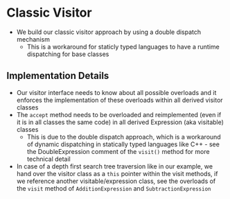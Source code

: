 # Classic Visitor
+ We build our classic visitor approach by using a double dispatch mechanism
	- This is a workaround for staticly typed languages to have a runtime dispatching for base classes

## Implementation Details
+ Our visitor interface needs to know about all possible overloads and it enforces the implementation of these overloads within all derived visitor classes
+ The `accept` method needs to be overloaded and reimplemented (even if it is in all classes the same code) in all derived Expression (aka visitable) classes
	- This is due to the double dispatch approach, which is a workaround of dynamic dispatching in statically typed languages like C++ - see the DoubleExpression comment of the `visit()` method for more technical detail
+ In case of a depth first search tree traversion like in our example, we hand over the visitor class as a `this` pointer within the visit methods, if we reference another visitable/expression class, see the overloads of the `visit` method of `AdditionExpression` and `SubtractionExpression`